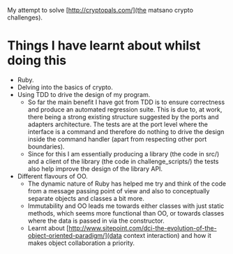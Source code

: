My attempt to solve [http://cryptopals.com/](the matsano crypto challenges).

# Things I have learnt about whilst doing this

* Ruby.
* Delving into the basics of crypto.
* Using TDD to drive the design of my program.
  * So far the main benefit I have got from TDD is to ensure correctness and produce an
  automated regression suite. This is due to, at work, there being a strong existing
  structure suggested by the ports and adapters architecture. The tests are at the
  port level where the interface is a command and therefore do nothing to drive
  the design inside the command handler (apart from respecting other port boundaries).
  * Since for this I am essentially producing a library (the code in src/) and a
  client of the library (the code in challenge_scripts/) the tests also help
  improve the design of the library API.
* Different flavours of OO.
  * The dynamic nature of Ruby has helped me try and think of the code from a
  message passing point of view and also to conceptually separate objects and
  classes a bit more.
  * Immutability and OO leads me towards either classes with just static methods,
  which seems more functional than OO, or towards classes where the data is
  passed in via the constructor.
  * Learnt about [http://www.sitepoint.com/dci-the-evolution-of-the-object-oriented-paradigm/](data context interaction)
  and how it makes object collaboration a priority.
